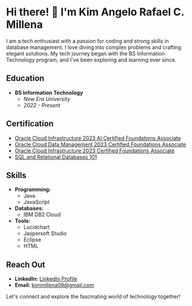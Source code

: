 # Hi there! 👋 I'm Kim Angelo Rafael C. Millena

I am a tech enthusiast with a passion for coding and strong skills in database management. I love diving into complex problems and crafting elegant solutions. My tech journey began with the BS Information Technology program, and I've been exploring and learning ever since.

## Education
- **BS Information Technology**
  - *New Era University*
  - *2022 - Present*

## Certification
- [Oracle Cloud Infrastructure 2023 AI Certified Foundations Associate]([insert-link-1](https://catalog-education.oracle.com/pls/certview/sharebadge?id=D772C4E63E0391E6521A3331D1BD9C4E9A669DB0954F34AF750530AEF69AA97D&fbclid=IwAR0Tj4pNTUOftkMkmSCCw-mMh9NiRBYFThyM46jgZbrdjCQcVeL4CZ8w14s))
- [Oracle Cloud Data Management 2023 Certified Foundations Associate](https://catalog-education.oracle.com/pls/certview/sharebadge?id=D2C505BBDDD22CFE62CDA6EC285B5DE714504118BD5E2887776082185FCF3029&fbclid=IwAR0JBmOuLJ2_Az3hFl7Tho4O-spddBgrnjqpdXkfAiVq6dfw5daAnKVhrAA)
- [Oracle Cloud Infrastructure 2023 Certified Foundations Associate](https://catalog-education.oracle.com/pls/certview/sharebadge?id=3211762A03543D3D70296A9ADF5A4100149C224E8FEC9AA1920794789810DB3F&fbclid=IwAR0qi5VYdtCsfqP7LhSm_9pns9S3DaGwfv4DN0p3X8dGVzCAyX9J4GLbYLQ)
- [SQL and Relational Databases 101](https://courses.cognitiveclass.ai/certificates/fe604c88e8544817abd4934f2a214924?fbclid=IwAR0teazcBf5LyqfOFNLzsLgtmv9-7JiGiS7FKRPGysTIHHk4dYAsNWgpqBw)

## Skills
- **Programming:**
  - Java
  - JavaScript
- **Databases:**
  - IBM DB2 Cloud
- **Tools:**
  - Lucidchart
  - Jaspersoft Studio
  - Eclipse
  - HTML

## Reach Out
- **LinkedIn:** [LinkedIn Profile](insert-linkedin-link)
- **Email:** kimmillena09@gmail.com

Let's connect and explore the fascinating world of technology together!


